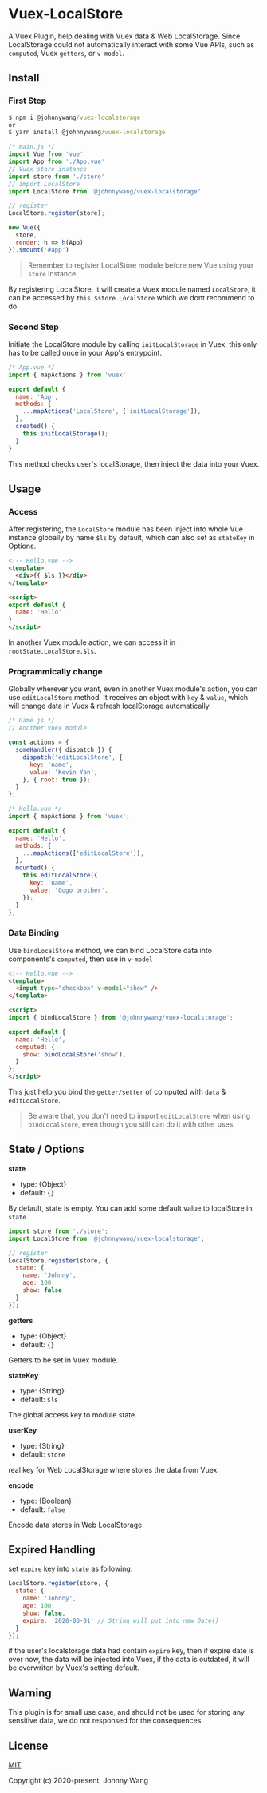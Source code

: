# Vuex-LocalStore

A Vuex Plugin, help dealing with Vuex data & Web LocalStorage. Since LocalStorage could not automatically interact with some Vue APIs, such as `computed`, Vuex `getters`, or `v-model`.


## Install

### First Step

```cmd
$ npm i @johnnywang/vuex-localstorage
or
$ yarn install @johnnywang/vuex-localstorage
```

```javascript
/* main.js */
import Vue from 'vue'
import App from './App.vue'
// Vuex store instance
import store from './store'
// import LocalStore
import LocalStore from '@johnnywang/vuex-localstorage'

// register
LocalStore.register(store);

new Vue({
  store,
  render: h => h(App)
}).$mount('#app')
```

> Remember to register LocalStore module before new Vue using your `store` instance.

By registering LocalStore, it will create a Vuex module named `LocalStore`, it can be accessed by `this.$store.LocalStore` which we dont recommend to do.

### Second Step

Initiate the LocalStore module by calling `initLocalStorage` in Vuex, this only has to be called once in your App's entrypoint.

```javascript
/* App.vue */
import { mapActions } from 'vuex'

export default {
  name: 'App',
  methods: {
    ...mapActions('LocalStore', ['initLocalStorage']),
  },
  created() {
    this.initLocalStorage();
  }
}
```

This method checks user's localStorage, then inject the data into your Vuex.


## Usage

### Access

After registering, the `LocalStore` module has been inject into whole Vue instance globally by name `$ls` by default, which can also set as `stateKey` in Options.

```html
<!-- Hello.vue -->
<template>
  <div>{{ $ls }}</div>
</template>

<script>
export default {
  name: 'Hello'
}
</script>
```

In another Vuex module action, we can access it in `rootState.LocalStore.$ls`.

### Programmically change

Globally wherever you want, even in another Vuex module's action, you can use `editLocalStore` method. It receives an object with `key` & `value`, which will change data in Vuex & refresh localStorage automatically.

```javascript
/* Game.js */
// Another Vuex module

const actions = {
  someHandler({ dispatch }) {
    dispatch('editLocalStore', {
      key: 'name',
      value: 'Kevin Yan',
    }, { root: true });
  }
};
```

```javascript
/* Hello.vue */
import { mapActions } from 'vuex';

export default {
  name: 'Hello',
  methods: {
    ...mapActions(['editLocalStore']),
  },
  mounted() {
    this.editLocalStore({
      key: 'name',
      value: 'Gogo brother',
    });
  }
};
```

### Data Binding

Use `bindLocalStore` method, we can bind LocalStore data into components's `computed`, then use in `v-model`

```html
<!-- Hello.vue -->
<template>
  <input type="checkbox" v-model="show" />
</template>

<script>
import { bindLocalStore } from '@johnnywang/vuex-localstorage';

export default {
  name: 'Hello',
  computed: {
    show: bindLocalStore('show'),
  }
};
</script>
```

This just help you bind the `getter/setter` of computed with `data` & `editLocalStore`.

> Be aware that, you don't need to import `editLocalStore` when using `bindLocalStore`, even though you still can do it with other uses.


## State / Options

**state**

  - type: {Object}
  - default: `{}`

By default, state is empty. You can add some default value to localStore in `state`.

```javascript
import store from './store';
import LocalStore from '@johnnywang/vuex-localstorage';

// register
LocalStore.register(store, {
  state: {
    name: 'Johnny',
    age: 100,
    show: false
  }
});
```

**getters**

  - type: {Object}
  - default: `{}`

Getters to be set in Vuex module.

**stateKey**

  - type: {String}
  - default: `$ls`

The global access key to module state.


**userKey**

  - type: {String}
  - default: `store`

real key for Web LocalStorage where stores the data from Vuex.


**encode**

  - type: {Boolean}
  - default: `false`

Encode data stores in Web LocalStorage.


## Expired Handling

set `expire` key into `state` as following:

```javascript
LocalStore.register(store, {
  state: {
    name: 'Johnny',
    age: 100,
    show: false,
    expire: '2020-03-01' // String will put into new Date()
  }
});
```

if the user's localstorage data had contain `expire` key, then if expire date is over now, the data will be injected into Vuex, if the data is outdated, it will be overwriten by Vuex's setting default.


## Warning

This plugin is for small use case, and should not be used for storing any sensitive data, we do not responsed for the consequences.


## License

[MIT](http://opensource.org/licenses/MIT)

Copyright (c) 2020-present, Johnny Wang